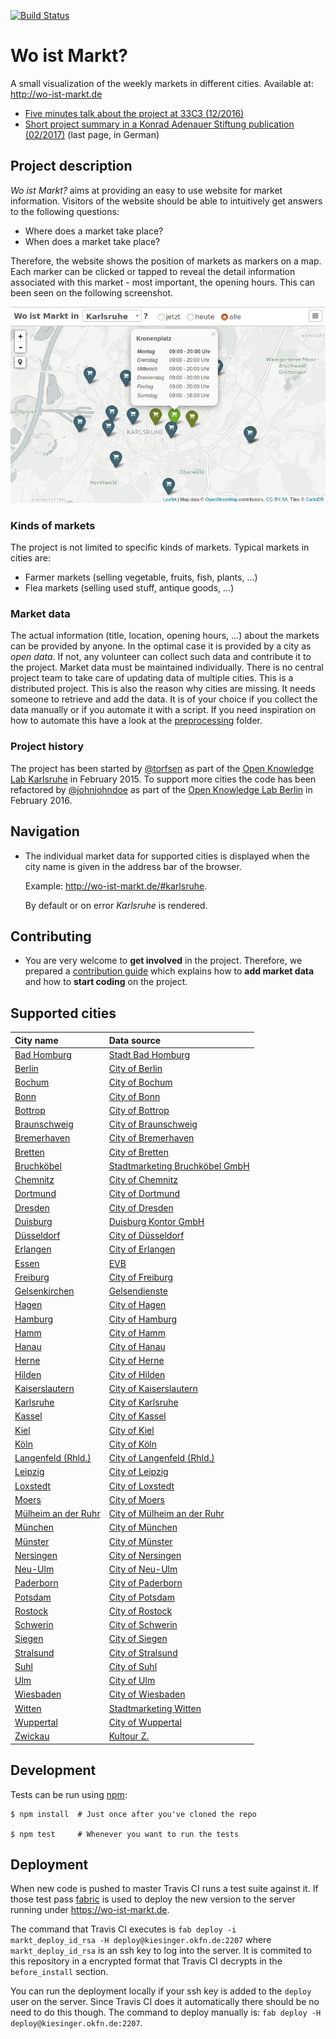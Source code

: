 [![Build Status](https://travis-ci.org/wo-ist-markt/wo-ist-markt.github.io.svg?branch=master)](https://travis-ci.org/wo-ist-markt/wo-ist-markt.github.io)

# Wo ist Markt?

A small visualization of the weekly markets in different cities. Available at: http://wo-ist-markt.de

- [Five minutes talk about the project at 33C3 (12/2016)][wo-ist-markt-33c3-talk]
- [Short project summary in a Konrad Adenauer Stiftung publication (02/2017)][wo-ist-markt-kas-publication] (last page, in German)


## Project description

_Wo ist Markt?_ aims at providing an easy to use website for market information. Visitors of the website
should be able to intuitively get answers to the following questions:

- Where does a market take place?
- When does a market take place?

Therefore, the website shows the position of markets as markers on a map. Each marker can be clicked or
tapped to reveal the detail information associated with this market - most important, the opening hours.
This can been seen on the following screenshot.

![Screenshot of the website (Showing Karlsruhe)][website-karlsruhe-screenshot]


### Kinds of markets

The project is not limited to specific kinds of markets. Typical markets in cities are:

- Farmer markets (selling vegetable, fruits, fish, plants, ...)
- Flea markets (selling used stuff, antique goods, ...)


### Market data

The actual information (title, location, opening hours, ...) about the markets can be provided by anyone.
In the optimal case it is provided by a city as _open data_. If not, any volunteer can collect such data
and contribute it to the project. Market data must be maintained individually. There is no central project
team to take care of updating data of multiple cities. This is a distributed project. This is also the
reason why cities are missing. It needs someone to retrieve and add the data. It is of your choice if
you collect the data manually or if you automate it with a script. If you need inspiration on how to
automate this have a look at the [preprocessing](preprocessing) folder.


### Project history

The project has been started by [@torfsen][torfsen-github] as part of the
[Open Knowledge Lab Karlsruhe][oklab-karlsruhe] in February 2015. To support more cities the code has
been refactored by [@johnjohndoe][johnjohndoe-github] as part of the [Open Knowledge Lab Berlin][oklab-berlin]
in February 2016.


## Navigation

* The individual market data for supported cities is displayed when the city name is given in the
  address bar of the browser.

  Example: http://wo-ist-markt.de/#karlsruhe.

  By default or on error *Karlsruhe* is rendered.


## Contributing

* You are very welcome to **get involved** in the project. Therefore, we prepared a
  [contribution guide](CONTRIBUTING.md) which explains how to **add market data** and how
  to **start coding** on the project.


## Supported cities

|City name|Data source|
|:---|:---|
|[Bad Homburg][bad-homburg-wikipedia]|[Stadt Bad Homburg][bad-homburg-markets]|
|[Berlin][berlin-wikipedia]|[City of Berlin][berlin-markets]|
|[Bochum][bochum-wikipedia]|[City of Bochum][bochum-markets]|
|[Bonn][bonn-wikipedia]|[City of Bonn][bonn-markets]|
|[Bottrop][bottrop-wikipedia]|[City of Bottrop][bottrop-markets]|
|[Braunschweig][braunschweig-wikipedia]|[City of Braunschweig][braunschweig-markets]|
|[Bremerhaven][bremerhaven-wikipedia]|[City of Bremerhaven][bremerhaven-markets]|
|[Bretten][bretten-wikipedia]|[City of Bretten][bretten-markets]|
|[Bruchköbel][bruchköbel-wikipedia]|[Stadtmarketing Bruchköbel GmbH][bruchköbel-markets]|
|[Chemnitz][chemnitz-wikipedia]|[City of Chemnitz][chemnitz-markets]|
|[Dortmund][dortmund-wikipedia]|[City of Dortmund][dortmund-markets]|
|[Dresden][dresden-wikipedia]|[City of Dresden][dresden-markets]|
|[Duisburg][duisburg-wikipedia]|[Duisburg Kontor GmbH][duisburg-markets]|
|[Düsseldorf][duesseldorf-wikipedia]|[City of Düsseldorf][duesseldorf-markets]|
|[Erlangen][erlangen-wikipedia]|[City of Erlangen][erlangen-markets]|
|[Essen][essen-wikipedia]|[EVB][essen-markets]|
|[Freiburg][freiburg-wikipedia]|[City of Freiburg][freiburg-markets]|
|[Gelsenkirchen][gelsenkirchen-wikipedia]|[Gelsendienste][gelsenkirchen-markets]|
|[Hagen][hagen-wikipedia]|[City of Hagen][hagen-markets]|
|[Hamburg][hamburg-wikipedia]|[City of Hamburg][hamburg-markets]|
|[Hamm][hamm-wikipedia]|[City of Hamm][hamm-markets]|
|[Hanau][hanau-wikipedia]|[City of Hanau][hanau-markets]|
|[Herne][herne-wikipedia]|[City of Herne][herne-markets]|
|[Hilden][hilden-wikipedia]|[City of Hilden][hilden-markets]|
|[Kaiserslautern][kaiserslautern-wikipedia]|[City of Kaiserslautern][kaiserslautern-markets]|
|[Karlsruhe][karlsruhe-wikipedia]|[City of Karlsruhe][karlsruhe-markets]|
|[Kassel][kassel-wikipedia]|[City of Kassel][kassel-markets]|
|[Kiel][kiel-wikipedia]|[City of Kiel][kiel-markets]|
|[Köln][koeln-wikipedia]|[City of Köln][koeln-markets]|
|[Langenfeld (Rhld.)][langenfeld-rhld-wikipedia]|[City of Langenfeld (Rhld.)][langenfeld-rhld-markets]|
|[Leipzig][leipzig-wikipedia]|[City of Leipzig][leipzig-markets]|
|[Loxstedt][loxstedt-wikipedia]|[City of Loxstedt][loxstedt-markets]|
|[Moers][moers-wikipedia]|[City of Moers][moers-markets]|
|[Mülheim an der Ruhr][muelheim-ad-ruhr-wikipedia]|[City of Mülheim an der Ruhr][muelheim-ad-ruhr-markets]|
|[München][muenchen-wikipedia]|[City of München][muenchen-markets]|
|[Münster][muenster-wikipedia]|[City of Münster][muenster-markets]|
|[Nersingen][nersingen-wikipedia]|[City of Nersingen][nersingen-markets]|
|[Neu-Ulm][neu-ulm-wikipedia]|[City of Neu-Ulm][neu-ulm-markets]|
|[Paderborn][paderborn-wikipedia]|[City of Paderborn][paderborn-markets]|
|[Potsdam][potsdam-wikipedia]|[City of Potsdam][potsdam-markets]|
|[Rostock][rostock-wikipedia]|[City of Rostock][rostock-markets]|
|[Schwerin][schwerin-wikipedia]|[City of Schwerin][schwerin-markets]|
|[Siegen][siegen-wikipedia]|[City of Siegen][siegen-markets]|
|[Stralsund][stralsund-wikipedia]|[City of Stralsund][stralsund-markets]|
|[Suhl][suhl-wikipedia]|[City of Suhl][suhl-markets]|
|[Ulm][ulm-wikipedia]|[City of Ulm][ulm-markets]|
|[Wiesbaden][wiesbaden-wikipedia]|[City of Wiesbaden][wiesbaden-markets]|
|[Witten][witten-wikipedia]|[Stadtmarketing Witten][witten-markets]|
|[Wuppertal][wuppertal-wikipedia]|[City of Wuppertal][wuppertal-markets]|
|[Zwickau][zwickau-wikipedia]|[Kultour Z.][zwickau-markets]|


## Development

Tests can be run using [npm][npm]:

    $ npm install  # Just once after you've cloned the repo

    $ npm test     # Whenever you want to run the tests


## Deployment

When new code is pushed to master Travis CI runs a test suite against it. If those test
pass [fabric][fabric] is used to deploy the new version to the server running
under https://wo-ist-markt.de.

The command that Travis CI executes is `fab deploy -i markt_deploy_id_rsa -H deploy@kiesinger.okfn.de:2207`
where `markt_deploy_id_rsa` is an ssh key to log into the server. It is commited to this repository in
a encrypted format that Travis CI decrypts in the `before_install` section.

You can run the deployment locally if your ssh key is added to the `deploy` user on the server. Since
Travis CI does it automatically there should be no need to do this though.
The command to deploy manually is: `fab deploy -H deploy@kiesinger.okfn.de:2207`.



[fabric]: https://fabfile.org
[johnjohndoe-github]: https://github.com/johnjohndoe
[npm]: https://www.npmjs.com
[oklab-berlin]: http://codefor.de/berlin
[oklab-karlsruhe]: http://codefor.de/karlsruhe
[torfsen-github]: https://github.com/torfsen
[website-karlsruhe-screenshot]: gfx/website-karlsruhe-screenshot.jpg
[wo-ist-markt-33c3-talk]: https://www.youtube.com/watch?v=IurOWCek7V4
[wo-ist-markt-kas-publication]: http://www.kas.de/wf/doc/kas_47864-544-1-30.pdf

[bad-homburg-wikipedia]: https://en.wikipedia.org/wiki/Bad_Homburg_vor_der_Höhe
[bad-homburg-markets]: http://www.bad-homburg.de/leben-in-bad-homburg/sport-freizeit-ehrenamt/Wochen-_und_Blumenmarkt.php
[berlin-wikipedia]: https://en.wikipedia.org/wiki/Berlin
[berlin-markets]: http://daten.berlin.de/datensaetze/wochen-und-tr%C3%B6delm%C3%A4rkte
[bochum-wikipedia]: https://en.wikipedia.org/wiki/Bochum
[bochum-markets]: https://www.bochum.de/amt32/wochenmaerkte
[bonn-wikipedia]: https://en.wikipedia.org/wiki/Bonn
[bonn-markets]: http://opendata.bonn.de/dataset/veranstaltungskalender-komplett%C3%BCbersicht
[bottrop-wikipedia]: https://en.wikipedia.org/wiki/Bottrop
[bottrop-markets]: https://www.bottrop.de/vv/produkte/dezernat3/30/30-2/Wochenmaerkte.php
[braunschweig-wikipedia]: https://de.wikipedia.org/wiki/Braunschweig
[braunschweig-markets]: http://www.braunschweig.de/leben/einkaufen_maerkte/wochenmaerkte/index.html
[bremerhaven-wikipedia]: https://de.wikipedia.org/wiki/Bremerhaven
[bremerhaven-markets]: http://www.bremerhaven.de/meer-erleben/shopping-gastronomie/wochenmaerkte-in-bremerhaven.95222.html
[bretten-wikipedia]: https://de.wikipedia.org/wiki/Bretten
[bretten-markets]: http://www.bretten.de/tourismus-kultur-freizeit/wochenmarkt
[bruchköbel-wikipedia]: https://de.wikipedia.org/wiki/Bruchk%C3%B6bel
[bruchköbel-markets]: http://www.stadtmarketing-bruchkoebel.de/einkaufen-geniessen/wochenmarkt-bruchkoebel/
[chemnitz-wikipedia]: https://en.wikipedia.org/wiki/Chemnitz
[chemnitz-markets]: http://chemnitz.de/chemnitz/de/aktuelles/ausschreibungen/marktausschreibung/index.html
[dortmund-wikipedia]: https://en.wikipedia.org/wiki/Dortmund
[dortmund-markets]: https://www.dortmund.de/de/leben_in_dortmund/stadtportraet/einkaufen/wochenmaerkte/
[dresden-wikipedia]: https://en.wikipedia.org/wiki/Dresden
[dresden-markets]: https://www.dresden.de/de/leben/sport-und-freizeit/maerkte-in-dresden.php
[duisburg-wikipedia]: https://en.wikipedia.org/wiki/Duisburg
[duisburg-markets]: https://www.duisburg.de/leben/maerkte_in_duisburg/index.php
[duesseldorf-wikipedia]: https://de.wikipedia.org/wiki/D%C3%BCsseldorf
[duesseldorf-markets]: https://www.duesseldorf.de/verbraucherschutz/marktverwaltung/wochen.shtml
[erlangen-wikipedia]: https://en.wikipedia.org/wiki/Erlangen
[erlangen-markets]: http://www.erlangen.de
[essen-wikipedia]: https://en.wikipedia.org/wiki/Essen
[essen-markets]: https://www.essen.de/rathaus/aemter/ordner_32/Wochenmaerkte.de.html
[freiburg-wikipedia]: https://en.wikipedia.org/wiki/Freiburg_im_Breisgau
[freiburg-markets]: http://www.freiburg.de/pb/,Lde/226390.html
[Gelsenkirchen-wikipedia]: https://en.wikipedia.org/wiki/Gelsenkirchen
[Gelsenkirchen-markets]: https://www.essen.de/rathaus/aemter/ordner_32/Wochenmaerkte.de.html
[hagen-wikipedia]: https://de.wikipedia.org/wiki/Hagen
[hagen-markets]: https://www.hagen.de/web/de/fachbereiche/fb_32/fb_32_07/fb_32_0707/wochenmaerkte.html
[hamburg-wikipedia]: https://de.wikipedia.org/wiki/Hamburg
[hamburg-markets]: http://www.hamburg.de/wochenmarkt-hamburg/
[hamm-wikipedia]: https://de.wikipedia.org/wiki/Hamm
[hamm-markets]: https://www.hamm.de/touristik/freizeit/einkaufen/wochenmaerkte.html
[hanau-wikipedia]: https://de.wikipedia.org/wiki/Hanau
[hanau-markets]: http://www.hanau.de/lih/sport/maerkte/woma/010241/
[herne-wikipedia]: https://de.wikipedia.org/wiki/Herne
[herne-markets]: http://www.herne.de/kommunen/herne/ttw.nsf/id/DE_Wochenmaerkte
[hilden-wikipedia]: https://de.wikipedia.org/wiki/Hilden
[hilden-markets]: http://www.hilden.de/sv_hilden/Unsere%20Stadt/Rathaus/Ortsrecht/II-04%20Festsetzung%20Wochenm%C3%A4rkte.pdf
[koeln-wikipedia]: https://en.wikipedia.org/wiki/Cologne
[koeln-markets]: http://www.offenedaten-koeln.de/dataset/wochenmaerkte-koeln
[Kaiserslautern-wikipedia]: https://en.wikipedia.org/wiki/Kaiserslautern
[Kaiserslautern-markets]: http://www.wochenmarkt-kaiserslautern.de
[karlsruhe-wikipedia]: https://en.wikipedia.org/wiki/Karlsruhe
[karlsruhe-markets]: http://www.karlsruhe.de/b3/maerkte/wochenmarkte.de
[kassel-wikipedia]: https://en.wikipedia.org/wiki/Kassel
[kassel-markets]: http://www.serviceportal-kassel.de/cms05/dienstleistungen/029907/index.html
[kiel-wikipedia]: https://en.wikipedia.org/wiki/Kiel
[kiel-markets]: https://www.kiel.de/touristik/maerkte/wochenmarkt.php
[langenfeld-rhld-wikipedia]: https://de.wikipedia.org/wiki/Langenfeld_(Rheinland)
[langenfeld-rhld-markets]: http://langenfeld.active-city.net/city_info/display/dokument/show.cfm?region_id=138&id=4240&design_id=3340&type_id=0&titletext=1
[leipzig-wikipedia]: https://en.wikipedia.org/wiki/Leipzig
[leipzig-markets]: https://www.leipzig.de/freizeit-kultur-und-tourismus/einkaufen-und-ausgehen/maerkte/
[loxstedt-wikipedia]: https://en.wikipedia.org/wiki/Loxstedt
[loxstedt-markets]: http://www.loxstedt.de/aktuelles/service/wochenmarkt.124.de.html
[moers-wikipedia]: https://en.wikipedia.org/wiki/Moers
[moers-markets]: https://www.moers.de/de/stichwoerter/maerkte-7688193/
[muelheim-ad-ruhr-wikipedia]: https://en.wikipedia.org/wiki/Mülheim
[muelheim-ad-ruhr-markets]: https://www.muelheim-ruhr.de/cms/muelheimer_wochenmaerkte1.html
[muenchen-wikipedia]: https://en.wikipedia.org/wiki/M%C3%BCnchen
[muenchen-markets]: https://www.opengov-muenchen.de/dataset/maerkte
[muenster-wikipedia]: https://en.wikipedia.org/wiki/M%C3%BCnster
[muenster-markets]: http://www.muenster.de/stadt/maerkte/markt.html
[nersingen-wikipedia]: https://de.wikipedia.org/wiki/Nersingen
[nersingen-markets]: http://www.nersingen.de/buerger_information/maerkte/_Nersinger-Wochenmarkt_84.html
[neu-ulm-wikipedia]: https://en.wikipedia.org/wiki/Neu-Ulm
[neu-ulm-markets]: http://nu.neu-ulm.de/de/neu-ulm-erleben/veranstaltungen/feste-maerkte/wochenmarkt/
[paderborn-wikipedia]: https://en.wikipedia.org/wiki/Paderborn
[paderborn-markets]: http://www.paderborn.de/microsite/wochenmarkt/marktinfos/109010100000079411.php?p=5,1
[potsdam-wikipedia]: https://en.wikipedia.org/wiki/Potsdam
[potsdam-markets]: https://www.potsdam.de/kategorie/maerkte
[rostock-wikipedia]: https://en.wikipedia.org/wiki/Rostock
[rostock-markets]: http://www.rostocker-wochenmaerkte.de/standorte-angebote/
[schwerin-wikipedia]: https://en.wikipedia.org/wiki/Schwerin
[schwerin-markets]: http://marketing.schwerin.info/stadtmarketing/aufgaben/Flaeche_Maerkte.html
[siegen-wikipedia]: https://en.wikipedia.org/wiki/Siegen
[siegen-markets]: http://www.siegen.de/ols/dienstleistungen-a-bis-z/?tx_ricools_showtasks%5Baufgabe%5D=597&tx_ricools_showtasks%5Baction%5D=show&tx_ricools_showtasks%5Bcontroller%5D=Aufgabe&cHash=45090d0fafa93fbd51bc3839bfefabe5
[stralsund-wikipedia]: https://en.wikipedia.org/wiki/Stralsund
[stralsund-markets]: http://www.rostocker-wochenmaerkte.de/standorte-angebote/
[suhl-wikipedia]: https://en.wikipedia.org/wiki/Suhl
[suhl-markets]: http://suhltrifft.de/content/view/5059/2190/
[ulm-wikipedia]: https://en.wikipedia.org/wiki/Ulm
[ulm-markets]: http://www.ulm-messe.de/marktwesen/wochenmarkt_ulm_soeflingen.97943.21332,97940,97943.htm
[wiesbaden-wikipedia]:https://en.wikipedia.org/wiki/Wiesbaden
[wiesbaden-markets]:http://www.wiesbaden.de/wiesbadener-wochenmarkt/
[witten-wikipedia]:https://en.wikipedia.org/wiki/Witten
[witten-markets]:http://www.stadtmarketing-witten.de/einkaufen/wochenmaerkte.html
[wuppertal-wikipedia]:https://en.wikipedia.org/wiki/Wuppertal
[wuppertal-markets]:https://www.wuppertal.de/tourismus-freizeit/einkaufen/102370100000204430.php
[zwickau-wikipedia]:https://en.wikipedia.org/wiki/Zwickau
[zwickau-markets]:https://www.zwickautourist.de/de/wochenmaerkte.php
